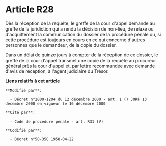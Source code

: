 # Article R28

Dès la réception de la requête, le greffe de la cour d'appel demande au greffe de la juridiction qui a rendu la décision de
non-lieu, de relaxe ou d'acquittement la communication du dossier de la procédure pénale ou, si cette procédure est toujours
en cours en ce qui concerne d'autres personnes que le demandeur, de la copie du dossier.

Dans un délai de quinze jours à compter de la réception de ce dossier, le greffe de la cour d'appel transmet une copie de la
requête au procureur général près la cour d'appel et, par lettre recommandée avec demande d'avis de réception, à l'agent
judiciaire du Trésor.

**Liens relatifs à cet article**

	**Modifié par**:

	  - Décret n°2000-1204 du 12 décembre 2000 - art. 1 () JORF 13 décembre 2000 en vigueur le 16 décembre 2000

	**Cité par**:

	  - Code de procédure pénale - art. R31 (V)

	**Codifié par**:

	  - Décret n°58-358 1958-04-22
